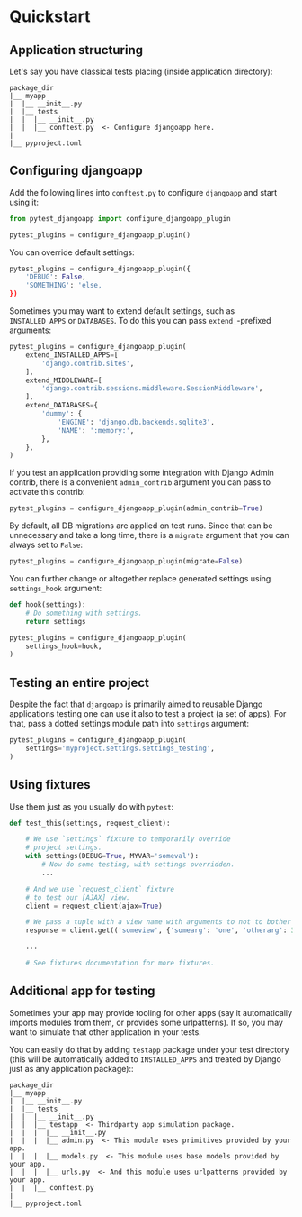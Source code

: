 # Quickstart

## Application structuring

Let's say you have classical tests placing (inside application directory):

```
package_dir
|__ myapp
|  |__ __init__.py
|  |__ tests
|  |  |__ __init__.py
|  |  |__ conftest.py  <- Configure djangoapp here.
|
|__ pyproject.toml
```

## Configuring djangoapp

Add the following lines into `conftest.py` to configure `djangoapp` and start using it:

```python title="conftest.py"
from pytest_djangoapp import configure_djangoapp_plugin

pytest_plugins = configure_djangoapp_plugin()
```

You can override default settings:

```python title="conftest.py"
pytest_plugins = configure_djangoapp_plugin({
    'DEBUG': False,
    'SOMETHING': 'else,
})
```

Sometimes you may want to extend default settings, such as `INSTALLED_APPS` or `DATABASES`.
To do this you can pass `extend_`-prefixed arguments:

```python title="conftest.py"
pytest_plugins = configure_djangoapp_plugin(
    extend_INSTALLED_APPS=[
        'django.contrib.sites',
    ],
    extend_MIDDLEWARE=[
        'django.contrib.sessions.middleware.SessionMiddleware',
    ],
    extend_DATABASES={
        'dummy': {
            'ENGINE': 'django.db.backends.sqlite3',
            'NAME': ':memory:',
        },
    },
)
```

If you test an application providing some integration with Django Admin contrib,
there is a convenient `admin_contrib` argument you can pass to activate this contrib:

```python title="conftest.py"
pytest_plugins = configure_djangoapp_plugin(admin_contrib=True)
```

By default, all DB migrations are applied on test runs. Since that can be unnecessary and take a long time,
there is a `migrate` argument that you can always set to `False`:

```python title="conftest.py"
pytest_plugins = configure_djangoapp_plugin(migrate=False)
```

You can further change or altogether replace generated settings using `settings_hook` argument:

```python title="conftest.py"
def hook(settings):
    # Do something with settings.
    return settings

pytest_plugins = configure_djangoapp_plugin(
    settings_hook=hook,
)
```


## Testing an entire project

Despite the fact that `djangoapp` is primarily aimed to reusable
Django applications testing one can use it also to test a project (a set of apps).
For that, pass a dotted settings module path into `settings` argument:

```python title="conftest.py"
pytest_plugins = configure_djangoapp_plugin(
    settings='myproject.settings.settings_testing',
)
```

## Using fixtures

Use them just as you usually do with `pytest`:

```python title="test_some.py"
def test_this(settings, request_client):

    # We use `settings` fixture to temporarily override
    # project settings.
    with settings(DEBUG=True, MYVAR='someval'):
        # Now do some testing, with settings overridden.
        ...

    # And we use `request_client` fixture
    # to test our [AJAX] view.
    client = request_client(ajax=True)

    # We pass a tuple with a view name with arguments to not to bother with URL.
    response = client.get(('someview', {'somearg': 'one', 'otherarg': 33}))

    ...

    # See fixtures documentation for more fixtures.
```

## Additional app for testing

Sometimes your app may provide tooling for other apps (say it automatically imports modules from them,
or provides some urlpatterns). If so, you may want to simulate that other application in your tests.

You can easily do that by adding `testapp` package under your test directory (this will be automatically
added to `INSTALLED_APPS` and treated by Django just as any application package)::

```
package_dir
|__ myapp
|  |__ __init__.py
|  |__ tests
|  |  |__ __init__.py
|  |  |__ testapp  <- Thirdparty app simulation package.
|  |  |  |__ __init__.py
|  |  |  |__ admin.py  <- This module uses primitives provided by your app.
|  |  |  |__ models.py  <- This module uses base models provided by your app.
|  |  |  |__ urls.py  <- And this module uses urlpatterns provided by your app.
|  |  |__ conftest.py
|
|__ pyproject.toml
```
